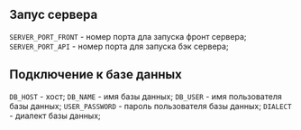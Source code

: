 ## Запус сервера
`SERVER_PORT_FRONT` - номер порта дла запуска фронт сервера;
`SERVER_PORT_API` - номер порта для запуска бэк сервера;

## Подключение к базе данных
`DB_HOST` - хост;
`DB_NAME` - имя базы данных;
`DB_USER` - имя пользователя базы данных;
`USER_PASSWORD` - пароль пользователя базы данных;
`DIALECT` - диалект базы данных;
